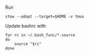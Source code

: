 
Run

```
stow --adopt --target=$HOME -v tmux
```


Update bashrc with

```
for rc in ~/.bash_func/*.source
do
    source "$rc"
done

```
